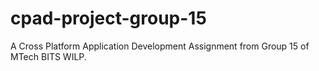 # cpad-project-group-15
A Cross Platform Application Development Assignment from Group 15 of MTech BITS WILP.

